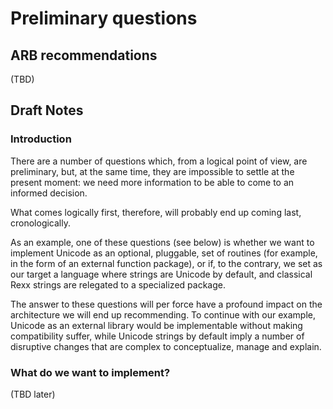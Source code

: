 # Preliminary questions

## ARB recommendations

(TBD)

## Draft Notes

### Introduction

There are a number of questions which, from a logical point of view, are preliminary, but, at the same time, they are impossible to settle at the present moment:
we need more information to be able to come to an informed decision.

What comes logically first, therefore, will probably end up coming last, cronologically.

As an example, one of these questions (see below) is whether we want to implement Unicode as an optional, pluggable, set of routines (for example, in the form of an external function package), 
or if, to the contrary, we set as our target a language where strings are Unicode by default, and classical Rexx strings are relegated to a specialized package.

The answer to these questions will per force have a profound impact on the architecture we will end up recommending. To continue with our example, Unicode as an external library would be implementable
without making compatibility suffer, while Unicode strings by default imply a number of disruptive changes that are complex to conceptualize, manage and explain.

### What do we want to implement?

(TBD later)
